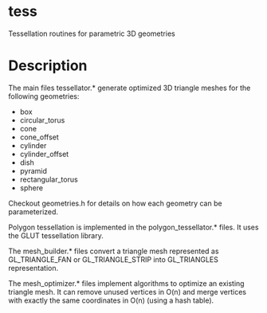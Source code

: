 # tess
Tessellation routines for parametric 3D geometries

# Description

The main files tessellator.* generate optimized 3D triangle meshes for the following geometries:
* box
* circular_torus
* cone
* cone_offset
* cylinder
* cylinder_offset
* dish
* pyramid
* rectangular_torus
* sphere

Checkout geometries.h for details on how each geometry can be parameterized.

Polygon tessellation is implemented in the polygon_tessellator.* files. It uses the GLUT tessellation library.

The mesh_builder.* files convert a triangle mesh represented as GL_TRIANGLE_FAN or GL_TRIANGLE_STRIP into GL_TRIANGLES representation.

The mesh_optimizer.* files implement algorithms to optimize an existing triangle mesh. It can remove unused vertices in O(n) and merge vertices with exactly the same coordinates in O(n) (using a hash table).